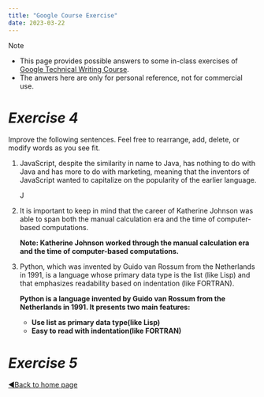 ```yaml
---
title: "Google Course Exercise"
date: 2023-03-22
---
```

> [!NOTE]
> * This page provides possible answers to some in-class exercises of [Google Technical Writing Course].
> * The anwers here are only for personal reference, not for commercial use.


# **_Exercise 4_**

Improve the following sentences. Feel free to rearrange, add, delete, or modify words as you see fit.

1. JavaScript, despite the similarity in name to Java, has nothing to do with Java and has more to do with marketing, meaning that the inventors of JavaScript wanted to capitalize on the popularity of the earlier language.

   J

2. It is important to keep in mind that the career of Katherine Johnson was able to span both the manual calculation era and the time of computer-based computations.
  
    **Note: Katherine Johnson worked through the manual calculation era and the time of computer-based computations.**

3. Python, which was invented by Guido van Rossum from the Netherlands in 1991, is a language whose primary data type is the list (like Lisp) and that emphasizes readability based on indentation (like FORTRAN).

   **Python is a language invented by Guido van Rossum from the Netherlands in 1991. It presents two main features:**
     * **Use list as primary data type(like Lisp)**
     * **Easy to read with indentation(like FORTRAN)**

# **_Exercise 5_**



[Google Technical Writing Course]:https://developers.google.com/tech-writing/for-instructors


[◀️Back to home page](https://gallifrey23.github.io/)
